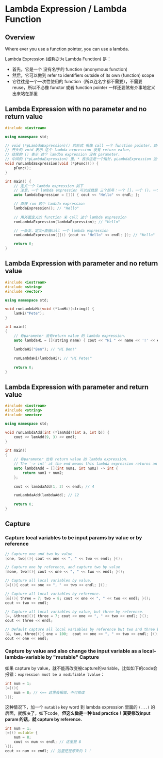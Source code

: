 # Lambda Expression / Lambda Function

## Overview

Where ever you use a function pointer, you can use a lambda.

Lambda Expression (或称之为 Lambda Function) 是：
* 首先，它是一个 没有名字的 function (anonymous function)
* 然后，它可以做到 refer to identifiers outside of its own (function) scope
* 它往往是一个一次性使用的 function（所以连名字都不需要），不需要 reuse，所以不必像 functor 或者 function pointer 一样还要煞有介事地定义出来站在那里

## Lambda Expression with no parameter and no return value
```cpp
#include <iostream>

using namespace std;

// void (*pLambdaExpression)() 的形式 很像 call 一个 function pointer，其中：
// 开头的 void 表示 这个 lambda expression 没有 return value，
// 结尾的 () 表示 这个 lamdba expression 没有 parameter，
// 中间的 (*pLambdaExpression) 里，* 表示这是一个指针，pLambdaExpression 这个名字是随意的，可以起任何名字
void runLambdaExpression(void (*pFunc)()) {
    pFunc();
}

int main() {
    // 定义一个 lambda expression 如下
    // 注意，一个 lambda expression 可以说就是 三个括号：一个 []，一个 ()，一个 {}
    auto lambdaExpression = []() { cout << "Hello" << endl; };

    // 直接 run 这个 lambda expression
    lambdaExpression(); // "Hello"
    
    // 用外面定义的 function 来 call 这个 lambda expression
    runLambdaExpression(lambdaExpression); // "Hello"

    // 一条龙，定义+直接call 一个 lambda expression 
    runLambdaExpression([]() {cout << "Hello" << endl; }); // "Hello"

    return 0;
}
```

## Lambda Expression with parameter and no return value
```cpp
#include <iostream>
#include <string>
#include <vector>

using namespace std;

void runLambdaHi(void (*lamHi)(string)) {
    lamHi("Pete");
}

int main()
{
    // 有parameter 没有return value 的 lambda expression.
    auto lambdaHi = [](string name) { cout << "Hi " << name << '!' << endl;};
    
    lambdaHi("Ben"); // "Hi Ben!"
    
    runLambdaHi(lambdaHi); // "Hi Pete!"
    
    return 0;
}
```

## Lambda Expression with parameter and return value
```cpp
#include <iostream>
#include <string>
#include <vector>

using namespace std;

void runLambdaAdd(int (*lamAdd)(int a, int b)) {
    cout << lamAdd(9, 3) << endl;
}

int main()
{
    // 有parameter 也有 return value 的 lambda expression.
    // The `-> int` at the end means this lambda expression returns an int.
    auto lambdaAdd = [](int num1, int num2) -> int {
        return num1 + num2;
    };
    
    cout << lambdaAdd(1, 3) << endl; // 4

    runLambdaAdd(lambdaAdd); // 12
    
    return 0;
}
```

## Capture

### Capture local variables to be input params by value or by reference
```cpp    
// Capture one and two by value
[one, two](){ cout << one << ", " << two << endl; }();

// Capture one by reference, and capture two by value
[&one, two](){ cout << one << ", " << two << endl; }();

// Capture all local variables by value.
[=](){ cout << one << ", " << two << endl; }();

// Capture all local variables by reference.
[&](){ three = 7; two = 8; cout << one << ", " << two << endl; }();
cout << two << endl;

// Capture all local variables by value, but three by reference.
[=, &three](){ three = 7; cout << one << ", " << two << endl; }();
cout << three << endl;

// Default capture all local variables by reference but two and three by value.
[&, two, three](){ one = 100;  cout << one << ", " << two << endl; }();
cout << one << endl;
```

### Capture by value and also change the input variable as a local-lambda-variable by "mutable" Capture
如果 capture by value，就不能再改变被capture的variable，比如如下的code会报错：`expression must be a modifiable lvalue`：
```cpp
int num = 1;
[=](){
    num = 8; // <== 这里会报错，不可修改
}();
```

这种情况下，加一个 `mutable` key word 到 lambda expression 里面的 `(...)` 的后面，就解决了，如下code。**但这么做是一种 bad practice！真要修改input param 的话，就 capture by reference.**
```cpp
int num = 1;
[=]() mutable {
    num = 8;
    cout << num << endl; // 这里是 8
}();
cout << num << endl; // 这里还是原来的 1 !
```
